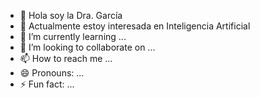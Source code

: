 - 👋 Hola soy la Dra. García
- 👀 Actualmente estoy interesada en Inteligencia Artificial
- 🌱 I’m currently learning ...
- 💞️ I’m looking to collaborate on ...
- 📫 How to reach me ...
- 😄 Pronouns: ...
- ⚡ Fun fact: ...

<!---
DRAGARIACA/DRAGARIACA is a ✨ special ✨ repository because its `README.md` (this file) appears on your GitHub profile.
You can click the Preview link to take a look at your changes.
--->
